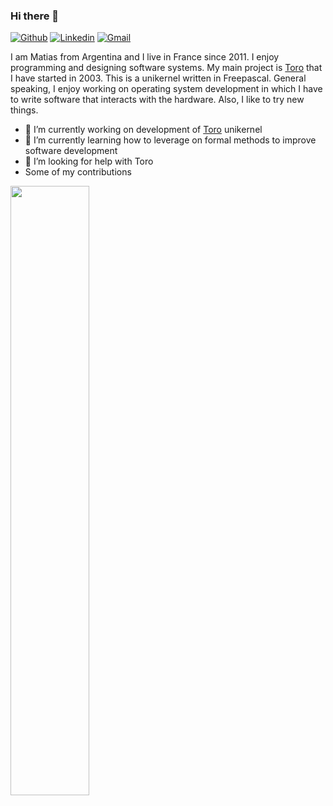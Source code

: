 ### Hi there 👋
[![Github](https://img.shields.io/badge/-Github-000?style=flat&logo=Github&logoColor=white)](https://github.com/MatiasVara)
[![Linkedin](https://img.shields.io/badge/-LinkedIn-blue?style=flat&logo=Linkedin&logoColor=white)](https://www.linkedin.com/in/matias-vara/)
[![Gmail](https://img.shields.io/badge/-Gmail-c14438?style=flat&logo=Gmail&logoColor=white)](mailto:matiasevara@gmail.com)

I am Matias from Argentina and I live in France since 2011. I enjoy programming and designing software systems. My main project is [Toro](httt://www.torokernel.io) that I have started in 2003. This is a unikernel written in Freepascal. General speaking, I enjoy working on operating system development in which I have to write software that interacts with the hardware. Also, I like to try new things.
- 🔭 I’m currently working on development of [Toro](htttp://www.torokernel.io) unikernel
- 🌱 I’m currently learning how to leverage on formal methods to improve software development
- 🤔 I’m looking for help with Toro
- Some of my contributions
<p>
<img width="50%" align="center" src="https://github-readme-stats.vercel.app/api?username=MatiasVara&show_icons=true&hide_border=true" />
</p>
